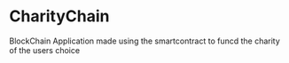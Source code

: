 # CharityChain
BlockChain Application made using the smartcontract to funcd the charity of the users choice

